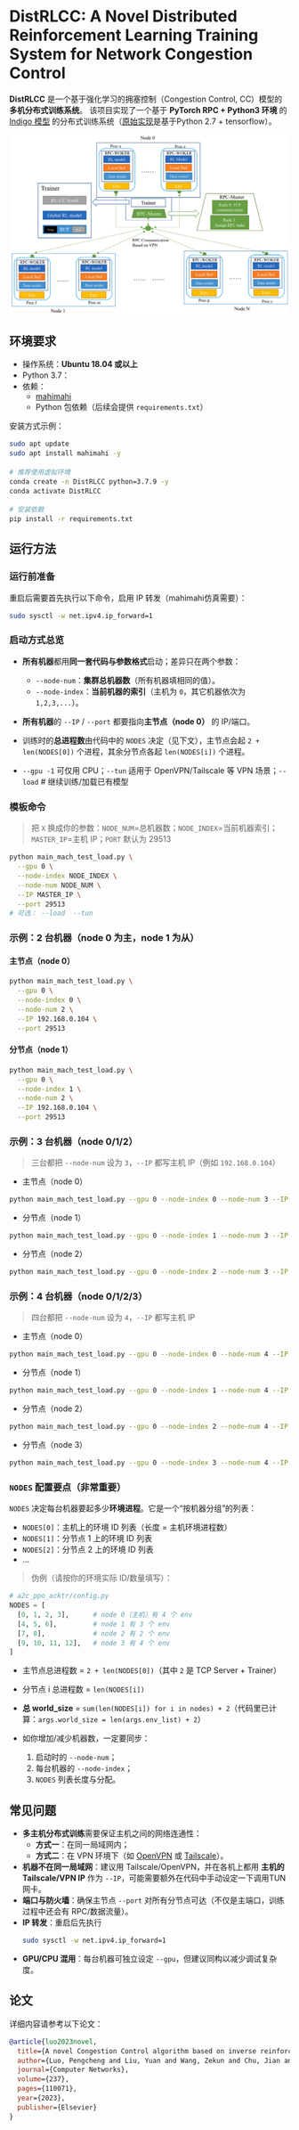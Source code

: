 # DistRLCC: A Novel Distributed Reinforcement Learning Training System for Network Congestion Control

**DistRLCC** 是一个基于强化学习的拥塞控制（Congestion Control, CC）模型的 **多机分布式训练系统**。
该项目实现了一个基于 **PyTorch RPC + Python3 环境** 的 [Indigo 模型](https://www.usenix.org/conference/atc18/presentation/yan-francis) 的分布式训练系统（[原始实现](https://github.com/StanfordSNR/indigo)是基于Python 2.7 + tensorflow）。

![训练系统架构](./assets/pic.png)
<!-- --- -->

## 环境要求

- 操作系统：**Ubuntu 18.04 或以上**
- Python 3.7：  
- 依赖：
  - [mahimahi](https://github.com/ravinet/mahimahi)  
  - Python 包依赖（后续会提供 `requirements.txt`）

安装方式示例：

```bash
sudo apt update
sudo apt install mahimahi -y

# 推荐使用虚拟环境
conda create -n DistRLCC python=3.7.9 -y
conda activate DistRLCC

# 安装依赖
pip install -r requirements.txt
```

<!-- --- -->




## 运行方法

### 运行前准备

重启后需要首先执行以下命令，启用 IP 转发（mahimahi仿真需要）：

```bash
sudo sysctl -w net.ipv4.ip_forward=1
```



### 启动方式总览

* **所有机器**都用**同一套代码与参数格式**启动；差异只在两个参数：

  * `--node-num`：**集群总机器数**（所有机器填相同的值）。
  * `--node-index`：**当前机器的索引**（主机为 `0`，其它机器依次为 `1,2,3,...`）。
* **所有机器**的 `--IP` / `--port` 都要指向**主节点（node 0）** 的 IP/端口。
* 训练时的**总进程数**由代码中的 `NODES` 决定（见下文），主节点会起 `2 + len(NODES[0])` 个进程，其余分节点各起 `len(NODES[i])` 个进程。
* `--gpu -1` 可仅用 CPU；`--tun` 适用于 OpenVPN/Tailscale 等 VPN 场景；`--load` # 继续训练/加载已有模型
<!-- --- -->

### 模板命令

> 把 `X` 换成你的参数：`NODE_NUM`=总机器数；`NODE_INDEX`=当前机器索引；`MASTER_IP`=主机 IP；`PORT` 默认为 29513

```bash
python main_mach_test_load.py \
  --gpu 0 \
  --node-index NODE_INDEX \
  --node-num NODE_NUM \
  --IP MASTER_IP \
  --port 29513
# 可选： --load  --tun
```

<!-- --- -->

### 示例：2 台机器（node 0 为主，node 1 为从）

#### 主节点（node 0）

```bash
python main_mach_test_load.py \
  --gpu 0 \
  --node-index 0 \
  --node-num 2 \
  --IP 192.168.0.104 \
  --port 29513
```

#### 分节点（node 1）

```bash
python main_mach_test_load.py \
  --gpu 0 \
  --node-index 1 \
  --node-num 2 \
  --IP 192.168.0.104 \
  --port 29513
```

<!-- --- -->

### 示例：3 台机器（node 0/1/2）

> 三台都把 `--node-num` 设为 `3`，`--IP` 都写主机 IP（例如 `192.168.0.104`）

* 主节点（node 0）

```bash
python main_mach_test_load.py --gpu 0 --node-index 0 --node-num 3 --IP 192.168.0.104 --port 29513
```

* 分节点（node 1）

```bash
python main_mach_test_load.py --gpu 0 --node-index 1 --node-num 3 --IP 192.168.0.104 --port 29513
```

* 分节点（node 2）

```bash
python main_mach_test_load.py --gpu 0 --node-index 2 --node-num 3 --IP 192.168.0.104 --port 29513
```

<!-- --- -->

### 示例：4 台机器（node 0/1/2/3）

> 四台都把 `--node-num` 设为 `4`，`--IP` 都写主机 IP

* 主节点（node 0）

```bash
python main_mach_test_load.py --gpu 0 --node-index 0 --node-num 4 --IP 192.168.0.104 --port 29513
```

* 分节点（node 1）

```bash
python main_mach_test_load.py --gpu 0 --node-index 1 --node-num 4 --IP 192.168.0.104 --port 29513
```

* 分节点（node 2）

```bash
python main_mach_test_load.py --gpu 0 --node-index 2 --node-num 4 --IP 192.168.0.104 --port 29513
```

* 分节点（node 3）

```bash
python main_mach_test_load.py --gpu 0 --node-index 3 --node-num 4 --IP 192.168.0.104 --port 29513
```

<!-- --- -->

### `NODES` 配置要点（**非常重要**）

`NODES` 决定每台机器要起多少**环境进程**。它是一个“按机器分组”的列表：

* `NODES[0]`：主机上的环境 ID 列表（长度 = 主机环境进程数）
* `NODES[1]`：分节点 1 上的环境 ID 列表
* `NODES[2]`：分节点 2 上的环境 ID 列表
* …

> 伪例（请按你的环境实际 ID/数量填写）：

```python
# a2c_ppo_acktr/config.py
NODES = [
  [0, 1, 2, 3],      # node 0（主机）有 4 个 env
  [4, 5, 6],         # node 1 有 3 个 env
  [7, 8],            # node 2 有 2 个 env
  [9, 10, 11, 12],   # node 3 有 4 个 env
]
```

* 主节点总进程数 = `2 + len(NODES[0])`（其中 `2` 是 TCP Server + Trainer）
* 分节点 i 总进程数 = `len(NODES[i])`
* **总 world\_size** = `sum(len(NODES[i]) for i in nodes) + 2`（代码里已计算：`args.world_size = len(args.env_list) + 2`）
* 如你增加/减少机器数，一定要同步：

  1. 启动时的 `--node-num`；
  2. 每台机器的 `--node-index`；
  3. `NODES` 列表长度与分配。

<!-- --- -->

## 常见问题 
* **多主机分布式训练**需要保证主机之间的网络连通性：  
  - **方式一**：在同一局域网内；  
  - **方式二**：在 VPN 环境下（如 [OpenVPN](https://openvpn.net/) 或 [Tailscale](https://tailscale.com/)）。  
* **机器不在同一局域网**：建议用 Tailscale/OpenVPN，并在各机上都用 **主机的 Tailscale/VPN IP** 作为 `--IP`，可能需要额外在代码中手动设定一下调用TUN网卡。
* **端口与防火墙**：确保主节点 `--port` 对所有分节点可达（不仅是主端口，训练过程中还会有 RPC/数据流量）。
* **IP 转发**：重启后先执行
  ```bash
  sudo sysctl -w net.ipv4.ip_forward=1
  ```
* **GPU/CPU 混用**：每台机器可独立设定 `--gpu`，但建议同构以减少调试复杂度。

<!-- --- -->





<!-- --- -->

<!-- ## 注意事项 -->



<!-- --- -->

## 论文

详细内容请参考以下论文：

```bibtex
@article{luo2023novel,
  title={A novel Congestion Control algorithm based on inverse reinforcement learning with parallel training},
  author={Luo, Pengcheng and Liu, Yuan and Wang, Zekun and Chu, Jian and Yang, Genke},
  journal={Computer Networks},
  volume={237},
  pages={110071},
  year={2023},
  publisher={Elsevier}
}
```
